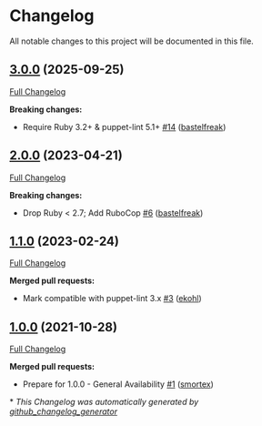 # Changelog

All notable changes to this project will be documented in this file.

## [3.0.0](https://github.com/voxpupuli/puppet-lint-lookup_in_parameter-check/tree/3.0.0) (2025-09-25)

[Full Changelog](https://github.com/voxpupuli/puppet-lint-lookup_in_parameter-check/compare/2.0.0...3.0.0)

**Breaking changes:**

- Require Ruby 3.2+ & puppet-lint 5.1+ [\#14](https://github.com/voxpupuli/puppet-lint-lookup_in_parameter-check/pull/14) ([bastelfreak](https://github.com/bastelfreak))

## [2.0.0](https://github.com/voxpupuli/puppet-lint-lookup_in_parameter-check/tree/2.0.0) (2023-04-21)

[Full Changelog](https://github.com/voxpupuli/puppet-lint-lookup_in_parameter-check/compare/1.1.0...2.0.0)

**Breaking changes:**

- Drop Ruby \< 2.7; Add RuboCop [\#6](https://github.com/voxpupuli/puppet-lint-lookup_in_parameter-check/pull/6) ([bastelfreak](https://github.com/bastelfreak))

## [1.1.0](https://github.com/voxpupuli/puppet-lint-lookup_in_parameter-check/tree/1.1.0) (2023-02-24)

[Full Changelog](https://github.com/voxpupuli/puppet-lint-lookup_in_parameter-check/compare/1.0.0...1.1.0)

**Merged pull requests:**

- Mark compatible with puppet-lint 3.x [\#3](https://github.com/voxpupuli/puppet-lint-lookup_in_parameter-check/pull/3) ([ekohl](https://github.com/ekohl))

## [1.0.0](https://github.com/voxpupuli/puppet-lint-lookup_in_parameter-check/tree/1.0.0) (2021-10-28)

[Full Changelog](https://github.com/voxpupuli/puppet-lint-lookup_in_parameter-check/compare/5a7c1367870df1f8cd84621e74f50cc850c66311...1.0.0)

**Merged pull requests:**

- Prepare for 1.0.0 - General Availability [\#1](https://github.com/voxpupuli/puppet-lint-lookup_in_parameter-check/pull/1) ([smortex](https://github.com/smortex))



\* *This Changelog was automatically generated by [github_changelog_generator](https://github.com/github-changelog-generator/github-changelog-generator)*
